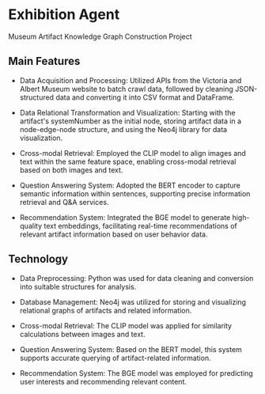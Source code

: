 # Exhibition Agent
Museum Artifact Knowledge Graph Construction Project

## Main Features
- Data Acquisition and Processing: Utilized APIs from the Victoria and Albert Museum website to batch crawl data, followed by cleaning JSON-structured data and converting it into CSV format and DataFrame.
  
- Data Relational Transformation and Visualization: Starting with the artifact's systemNumber as the initial node, storing artifact data in a node-edge-node structure, and using the Neo4j library for data visualization.
  
- Cross-modal Retrieval: Employed the CLIP model to align images and text within the same feature space, enabling cross-modal retrieval based on both images and text.
  
- Question Answering System: Adopted the BERT encoder to capture semantic information within sentences, supporting precise information retrieval and Q&A services.
  
- Recommendation System: Integrated the BGE model to generate high-quality text embeddings, facilitating real-time recommendations of relevant artifact information based on user behavior data.

## Technology

- Data Preprocessing: Python was used for data cleaning and conversion into suitable structures for analysis.
  
- Database Management: Neo4j was utilized for storing and visualizing relational graphs of artifacts and related information.
  
- Cross-modal Retrieval: The CLIP model was applied for similarity calculations between images and text.
  
- Question Answering System: Based on the BERT model, this system supports accurate querying of artifact-related information.
  
- Recommendation System: The BGE model was employed for predicting user interests and recommending relevant content.
